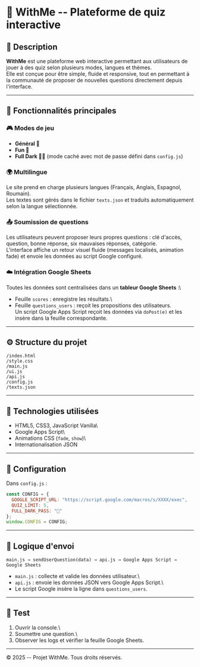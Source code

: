
# 📘 WithMe -- Plateforme de quiz interactive

## 🎯 Description

**WithMe** est une plateforme web interactive permettant aux
utilisateurs de jouer à des quiz selon plusieurs modes, langues et
thèmes.\
Elle est conçue pour être simple, fluide et responsive, tout en
permettant à la communauté de proposer de nouvelles questions
directement depuis l'interface.

------------------------------------------------------------------------

## 🚀 Fonctionnalités principales

### 🎮 Modes de jeu

-   **Général 🦁**
-   **Fun 🤪**
-   **Full Dark 🏴‍☠️** (mode caché avec mot de passe défini dans
    `config.js`)

### 🌍 Multilingue

Le site prend en charge plusieurs langues (Français, Anglais, Espagnol,
Roumain).\
Les textes sont gérés dans le fichier `texts.json` et traduits
automatiquement selon la langue sélectionnée.

### 📤 Soumission de questions

Les utilisateurs peuvent proposer leurs propres questions : clé d'accès,
question, bonne réponse, six mauvaises réponses, catégorie.\
L'interface affiche un retour visuel fluide (messages localisés,
animation fade) et envoie les données au script Google configuré.

### ☁️ Intégration Google Sheets

Toutes les données sont centralisées dans un **tableur Google Sheets**
:\
- Feuille `scores` : enregistre les résultats.\
- Feuille `questions_users` : reçoit les propositions des utilisateurs.\
Un script Google Apps Script reçoit les données via `doPost(e)` et les
insère dans la feuille correspondante.

------------------------------------------------------------------------

## ⚙️ Structure du projet

    /index.html
    /style.css
    /main.js
    /ui.js
    /api.js
    /config.js
    /texts.json

------------------------------------------------------------------------

## 🧩 Technologies utilisées

-   HTML5, CSS3, JavaScript Vanilla\
-   Google Apps Script\
-   Animations CSS (`fade`, `show`)\
-   Internationalisation JSON

------------------------------------------------------------------------

## 🔑 Configuration

Dans `config.js` :

``` js
const CONFIG = {
  GOOGLE_SCRIPT_URL: "https://script.google.com/macros/s/XXXX/exec",
  QUIZ_LIMIT: 5,
  FULL_DARK_PASS: "🖕"
};
window.CONFIG = CONFIG;
```

------------------------------------------------------------------------

## 🧠 Logique d'envoi

    main.js → sendUserQuestion(data) → api.js → Google Apps Script → Google Sheets

-   `main.js` : collecte et valide les données utilisateur.\
-   `api.js` : envoie les données JSON vers Google Apps Script.\
-   Le script Google insère la ligne dans `questions_users`.

------------------------------------------------------------------------

## 🧪 Test

1.  Ouvrir la console.\
2.  Soumettre une question.\
3.  Observer les logs et vérifier la feuille Google Sheets.

------------------------------------------------------------------------

© 2025 -- Projet WithMe. Tous droits réservés.

